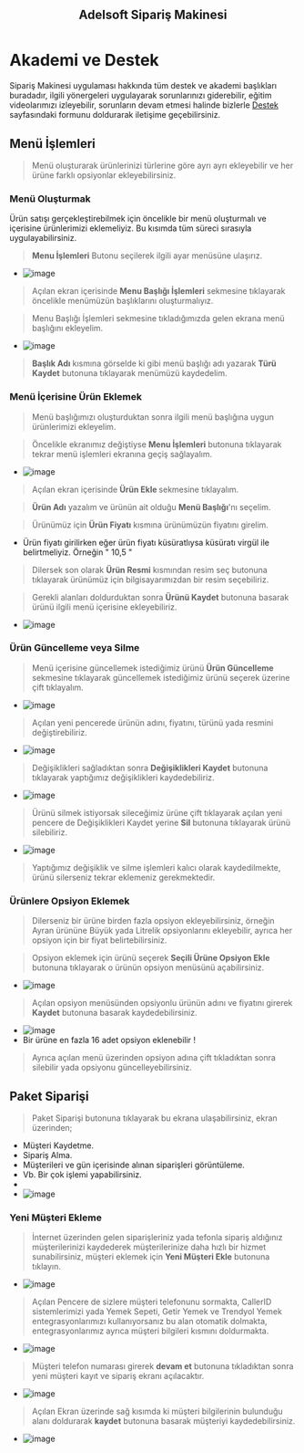 <h2 style="text-align:center; margin-bottom:50px"> Adelsoft Sipariş Makinesi </h2>

# Akademi ve Destek

Sipariş Makinesi uygulaması hakkında tüm destek ve akademi başlıkları buradadır, ilgili yönergeleri uygulayarak sorunlarınızı giderebilir, eğitim videolarımızı izleyebilir, sorunların devam etmesi halinde bizlerle [Destek](https://www.siparisrobotu.com/destek/) sayfasındaki formunu doldurarak iletişime geçebilirsiniz.
## Menü İşlemleri
> Menü oluşturarak ürünlerinizi türlerine göre ayrı ayrı ekleyebilir ve her ürüne farklı opsiyonlar ekleyebilirsiniz.
### Menü Oluşturmak

Ürün satışı gerçekleştirebilmek için öncelikle bir menü oluşturmalı ve içerisine ürünlerimizi eklemeliyiz. Bu kısımda tüm süreci sırasıyla uygulayabilirsiniz.

><strong>Menu İşlemleri</strong> Butonu seçilerek ilgili ayar menüsüne ulaşırız. 
- ![image](/_media/Menu%C4%B0slemleri.png ':size=120')  
 

> Açılan ekran içerisinde <strong>Menu Başlığı İşlemleri</strong> sekmesine tıklayarak öncelikle menümüzün başlıklarını oluşturmalıyız. 

> Menu Başlığı İşlemleri sekmesine tıkladığımızda gelen ekrana menü başlığını ekleyelim.
- ![image](/_media/Men%C3%BC%20Ba%C5%9Fl%C4%B1%C4%9F%C4%B1%20%C4%B0%C5%9Flemleri.png ':size=300')

> <strong>Başlık Adı</strong> kısmına görselde ki gibi menü başlığı adı yazarak <strong>Türü Kaydet</strong> butonuna tıklayarak menümüzü kaydedelim.

### Menü İçerisine Ürün Eklemek

> Menü başlığımızı oluşturduktan sonra ilgili menü başlığına uygun ürünlerimizi ekleyelim.

> Öncelikle ekranımız değiştiyse <strong>Menu İşlemleri</strong> butonuna tıklayarak tekrar menü işlemleri ekranına geçiş sağlayalım.
- ![image](/_media/%C3%9Cr%C3%BCnEkle.png)

> Açılan ekran içerisinde <strong>Ürün Ekle </strong> sekmesine tıklayalım.

> <strong>Ürün Adı</strong> yazalım ve ürünün ait olduğu <strong> Menü Başlığı</strong>'nı seçelim.

> Ürünümüz için <strong>Ürün Fiyatı</strong> kısmına ürünümüzün fiyatını girelim. 
- <important>Ürün fiyatı girilirken eğer ürün fiyatı küsüratlıysa küsüratı virgül ile belirtmeliyiz. Örneğin " 10,5 "</important>

> Dilersek son olarak <strong>Ürün Resmi</strong> kısmından resim seç butonuna tıklayarak ürünümüz için bilgisayarımızdan bir resim seçebiliriz.

> Gerekli alanları doldurduktan sonra <strong>Ürünü Kaydet</strong> butonuna basarak ürünü ilgili menü içerisine ekleyebiliriz.
- ![image](/_media/%C3%9Cr%C3%BCnKaydet.png)

### Ürün Güncelleme veya Silme

> Menü içerisine güncellemek istediğimiz ürünü <strong>Ürün Güncelleme</strong> sekmesine tıklayarak güncellemek istediğimiz ürünü seçerek üzerine çift tıklayalım.
- ![image](/_media/%C3%9Cr%C3%BCnG%C3%BCncelleme.png)

> Açılan yeni pencerede ürünün adını, fiyatını, türünü yada resmini değiştirebiliriz.
- ![image](/_media/%C3%9Cr%C3%BCnG%C3%BCncellemeEkran.png)

> Değişiklikleri sağladıktan sonra <strong>Değişiklikleri Kaydet</strong> butonuna tıklayarak yaptığımız değişiklikleri kaydedebiliriz.
- ![image](/_media/De%C4%9Fi%C5%9FiklikKaydet.png)

> Ürünü silmek istiyorsak sileceğimiz ürüne çift tıklayarak açılan yeni pencere de Değişiklikleri Kaydet yerine <strong>Sil</strong> butonuna tıklayarak ürünü silebiliriz.
- ![image](/_media/%C3%9Cr%C3%BCnSil.png)

> <important>Yaptığımız değişiklik ve silme işlemleri kalıcı olarak kaydedilmekte, ürünü silerseniz tekrar eklemeniz gerekmektedir.</important>

### Ürünlere Opsiyon Eklemek

> Dilerseniz bir ürüne birden fazla opsiyon ekleyebilirsiniz, örneğin Ayran ürününe Büyük yada Litrelik opsiyonlarını ekleyebilir, ayrıca her opsiyon için bir fiyat belirtebilirsiniz.

> Opsiyon eklemek için ürünü seçerek <strong>Seçili Ürüne Opsiyon Ekle</strong> butonuna tıklayarak o ürünün opsiyon menüsünü açabilirsiniz.
- ![image](/_media/OpsiyonEkleme.png)

> Açılan opsiyon menüsünden opsiyonlu ürünün adını ve fiyatını girerek <strong>Kaydet</strong> butonuna basarak kaydedebilirsiniz.
- ![image](/_media/OpsiyonEkran.png)
- <important> Bir ürüne en fazla 16 adet opsiyon eklenebilir ! </important>

> Ayrıca açılan menü üzerinden opsiyon adına çift tıkladıktan sonra silebilir yada opsiyonu güncelleyebilirsiniz.

## Paket Siparişi

> Paket Siparişi butonuna tıklayarak bu ekrana ulaşabilirsiniz, ekran üzerinden;
- Müşteri Kaydetme.
- Sipariş Alma.
- Müşterileri ve gün içerisinde alınan siparişleri görüntüleme.
- Vb. Bir çok işlemi yapabilirsiniz.
- </br>
- ![image](/_media/PaketSipari%C5%9FiEkran.png)

### Yeni Müşteri Ekleme

> İnternet üzerinden gelen siparişleriniz yada tefonla sipariş aldığınız müşterilerinizi kaydederek müşterilerinize daha hızlı bir hizmet sunabilirsiniz, müşteri eklemek için <strong>Yeni Müşteri Ekle</strong> butonuna tıklayın.
- ![image](/_media/YeniM%C3%BC%C5%9FteriEkle.png)

> Açılan Pencere de sizlere müşteri telefonunu sormakta, CallerID sistemlerimizi yada Yemek Sepeti, Getir Yemek ve Trendyol Yemek entegrasyonlarımızı kullanıyorsanız bu alan otomatik dolmakta, entegrasyonlarımız ayrıca müşteri bilgileri kısmını doldurmakta.
- ![image](/_media/YeniM%C3%BC%C5%9FteriTelefon.png)

> Müşteri telefon numarası girerek <strong>devam et</strong> butonuna tıkladıktan sonra yeni müşteri kayıt ve sipariş ekranı açılacaktır.
- ![image](/_media/M%C3%BC%C5%9Fteri%20Sipari%C5%9F%20Ekran%C4%B1.png)

> Açılan Ekran üzerinde sağ kısımda ki müşteri bilgilerinin bulunduğu alanı doldurarak <strong>kaydet</strong> butonuna basarak müşteriyi kaydedebilirsiniz.
- ![image](/_media/M%C3%BC%C5%9FteriKaydet.png)